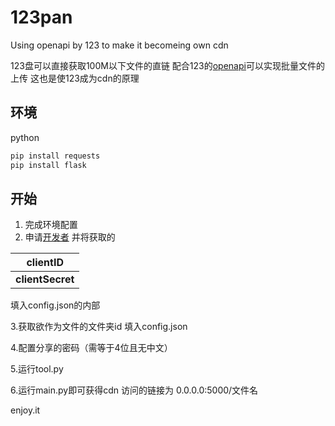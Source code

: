 # 123pan

Using openapi by 123 to make it becomeing own cdn

123盘可以直接获取100M以下文件的直链 配合123的[openapi](https://www.123pan.com/developer)可以实现批量文件的上传 这也是使123成为cdn的原理

## 环境

python

```python
pip install requests
pip install flask
```

## 开始

1. 完成环境配置
2. 申请[开发者](https://www.123pan.com/developer) 并将获取的

| **clientID**     |
| ---------------------- |
| **clientSecret** |

填入config.json的内部

3.获取欲作为文件的文件夹id 填入config.json

4.配置分享的密码（需等于4位且无中文）

5.运行tool.py

6.运行main.py即可获得cdn 访问的链接为 0.0.0.0:5000/文件名

enjoy.it
